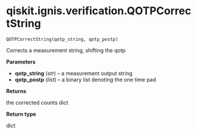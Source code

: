 # qiskit.ignis.verification.QOTPCorrectString

`QOTPCorrectString(qotp_string, qotp_postp)`

Corrects a measurement string, shifting the qotp

**Parameters**

*   **qotp\_string** (*str*) – a measurement output string
*   **qotp\_postp** (*list*) – a binary list denoting the one time pad

**Returns**

the corrected counts dict

**Return type**

dict
